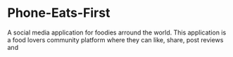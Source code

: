 # Phone-Eats-First
A social media application for foodies arround the world. This application is a food lovers community platform where they can like, share, post reviews and 

